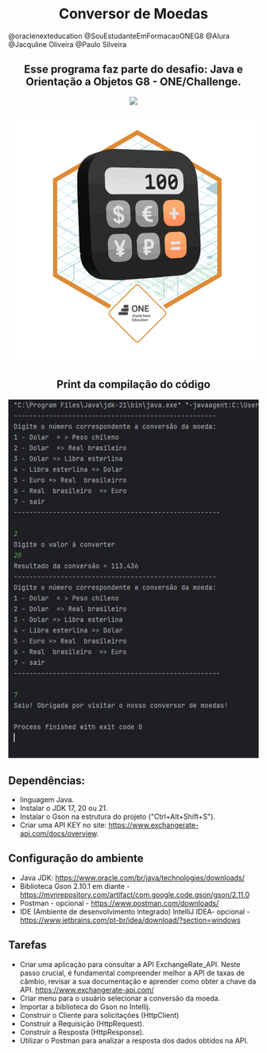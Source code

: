 
<h1 align="center"> Conversor de Moedas </h1>

@oraclenexteducation 
@SouEstudanteEmFormacaoONEG8 
@Alura 
@Jacquline Oliveira 
@Paulo Silveira

<h2 align= "center"> Esse programa faz parte do desafio: Java e Orientação a Objetos G8 - ONE/Challenge.</h2>
<p align="center">

<div align="center">
<img loading="lazy" src="http://img.shields.io/static/v1?label=PROGRAMA&message=CONVERSOR-DE-MOEDAS&color=GREEN&style=for-the-badge"/>
</p>
<img src="https://github.com/terezafcsousa2/ConversorDeMoedas/blob/main/assets/Badge-Conversor.png" alt= "Badge">

## Print da compilação do código

<img src="https://github.com/terezafcsousa2/ConversorDeMoedas/blob/main/assets/print_da-Compilacao.png" alt=" Print da compilação do código" >
</div>




 ## Dependências:
 
 * linguagem Java.
 * Instalar o JDK 17, 20 ou 21.
 * Instalar o Gson na estrutura do projeto ("Ctrl+Alt+Shift+S").
 * Criar uma API KEY no site: https://www.exchangerate-api.com/docs/overview.
   
## Configuração do ambiente

* Java JDK: https://www.oracle.com/br/java/technologies/downloads/
* Biblioteca Gson 2.10.1 em diante - https://mvnrepository.com/artifact/com.google.code.gson/gson/2.11.0
* Postman - opcional - https://www.postman.com/downloads/
* IDE (Ambiente de desenvolvimento integrado) IntelliJ IDEA- opcional - https://www.jetbrains.com/pt-br/idea/download/?section=windows

 

## Tarefas

* Criar uma aplicação para consultar a API ExchangeRate_API. Neste passo crucial, é fundamental compreender melhor a API de taxas de câmbio, revisar a sua documentação e aprender como obter a chave da API. https://www.exchangerate-api.com/ 
* Criar menu para o usuário selecionar a conversão da moeda.
* Importar a biblioteca do Gson no Intellij.
* Construir o Cliente para solicitações (HttpClient)
* Construir a Requisição (HttpRequest).
* Construir a Resposta (HttpResponse).
* Utilizar o Postman para analizar a resposta dos dados obtidos na API.
   


